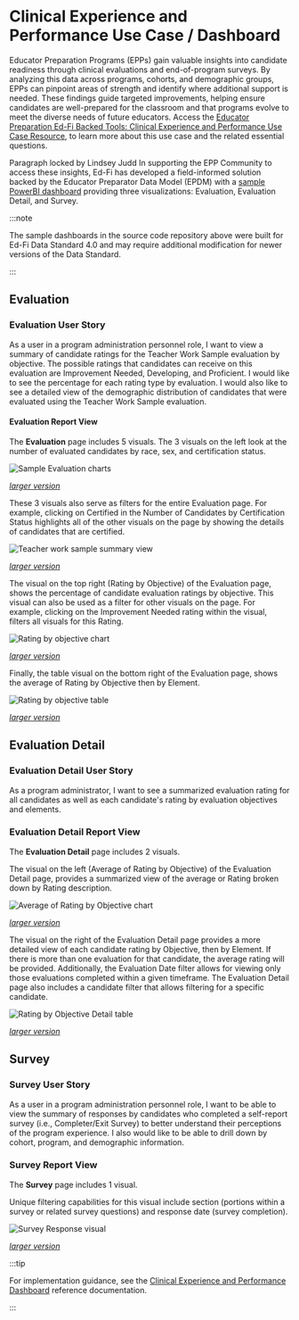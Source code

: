 # Clinical Experience and Performance Use Case / Dashboard

Educator Preparation Programs (EPPs) gain valuable insights into candidate readiness through clinical evaluations and end-of-program surveys. By analyzing this data across programs, cohorts, and demographic groups, EPPs can pinpoint areas of strength and identify where additional support is needed. These findings guide targeted improvements, helping ensure candidates are well-prepared for the classroom and that programs evolve to meet the diverse needs of future educators. Access the [Educator Preparation Ed-Fi Backed Tools: Clinical Experience and Performance Use Case Resource](https://edfidocs.blob.core.windows.net/$web/assets/getting-started/epp/use-cases/clinical-experience/Ed-Fi%20Alliance%20_Clinical%20Experience%20and%20Performance%20Use%20Case%20Resource.pdf), to learn more about this use case and the related essential questions.

Paragraph locked by Lindsey Judd
In supporting the EPP Community to access these insights, Ed-Fi has developed a field-informed solution backed by the Educator Preparator Data Model (EPDM) with a [sample PowerBI dashboard](https://github.com/Ed-Fi-Exchange-OSS/Educator-Pipeline-Dashboards)
providing three visualizations: Evaluation, Evaluation Detail, and Survey.

:::note

The sample dashboards in the source code repository above were built for Ed-Fi
Data Standard 4.0 and may require additional modification for newer versions of
the Data Standard.

:::

## Evaluation

### Evaluation User Story

As a user in a program administration personnel role, I want to view a summary
of candidate ratings for the Teacher Work Sample evaluation by objective. The
possible ratings that candidates can receive on this evaluation are Improvement
Needed, Developing, and Proficient. I would like to see the percentage for each
rating type by evaluation. I would also like to see a detailed view of the
demographic distribution of candidates that were evaluated using the Teacher
Work Sample evaluation.

#### Evaluation Report View

The **Evaluation** page includes 5 visuals. The 3 visuals on the left look at
the number of evaluated candidates by race, sex, and certification status.

![Sample Evaluation charts](https://edfidocs.blob.core.windows.net/$web/img/getting-started/use-cases/epp/visuals-evaluated-candidates-small.png)

_[larger version](https://edfidocs.blob.core.windows.net/$web/img/getting-started/use-cases/epp/visuals-evaluated-candidates.png)_

These 3 visuals also serve as filters for the entire Evaluation page. For
example, clicking on Certified in the Number of Candidates by Certification
Status highlights all of the other visuals on the page by showing the details of
candidates that are certified.

![Teacher work sample summary view](https://edfidocs.blob.core.windows.net/$web/img/getting-started/use-cases/epp/teacher-work-sample-summary-view-small.png)

_[larger version](https://edfidocs.blob.core.windows.net/$web/img/getting-started/use-cases/epp/teacher-work-sample-summary-view.png)_

The visual on the top right (Rating by Objective) of the Evaluation page, shows
the percentage of candidate evaluation ratings by objective. This visual can
also be used as a filter for other visuals on the page. For example, clicking on
the Improvement Needed rating within the visual, filters all visuals for this
Rating.

![Rating by objective chart](https://edfidocs.blob.core.windows.net/$web/img/getting-started/use-cases/epp/rating-by-objective-small.png)

_[larger version](https://edfidocs.blob.core.windows.net/$web/img/getting-started/use-cases/epp/rating-by-objective.png)_

Finally, the table visual on the bottom right of the Evaluation page, shows the
average of Rating by Objective then by Element.

![Rating by objective table](https://edfidocs.blob.core.windows.net/$web/img/getting-started/use-cases/epp/rating-by-objective-small.png)

_[larger version](https://edfidocs.blob.core.windows.net/$web/img/getting-started/use-cases/epp/rating-by-objective.png)_

## Evaluation Detail

### Evaluation Detail User Story

As a program administrator, I want to see a summarized evaluation rating for all
candidates as well as each candidate's rating by evaluation objectives and
elements.

### Evaluation Detail Report View

The **Evaluation Detail** page includes 2 visuals.

The visual on the left (Average of Rating by Objective) of the Evaluation Detail
page, provides a summarized view of the average or Rating broken down by Rating
description.

![Average of Rating by Objective chart](https://edfidocs.blob.core.windows.net/$web/img/getting-started/use-cases/epp/average-of-rating-by-objective-small.png)

_[larger version](https://edfidocs.blob.core.windows.net/$web/img/getting-started/use-cases/epp/average-of-rating-by-objective.png)_

The visual on the right of the Evaluation Detail page provides a more detailed
view of each candidate rating by Objective, then by Element. If there is more
than one evaluation for that candidate, the average rating will be provided.
Additionally, the Evaluation Date filter allows for viewing only those
evaluations completed within a given timeframe. The Evaluation Detail page also
includes a candidate filter that allows filtering for a specific candidate.

![Rating by Objective Detail table](https://edfidocs.blob.core.windows.net/$web/img/getting-started/use-cases/epp/detail-view-rating-by-objective-small.png)

_[larger version](https://edfidocs.blob.core.windows.net/$web/img/getting-started/use-cases/epp/detail-view-rating-by-objective.png)_

## Survey

### Survey User Story

As a user in a program administration personnel role, I want to be able to view
the summary of responses by candidates who completed a self-report survey (i.e.,
Completer/Exit Survey) to better understand their perceptions of the program
experience. I also would like to be able to drill down by cohort, program, and
demographic information.

### Survey Report View

The **Survey** page includes 1 visual.

Unique filtering capabilities for this visual include section (portions within a
survey or related survey questions) and response date (survey completion).

![Survey Response visual](https://edfidocs.blob.core.windows.net/$web/img/getting-started/use-cases/epp/survey-response-small.png)

_[larger version](https://edfidocs.blob.core.windows.net/$web/img/getting-started/use-cases/epp/survey-response.png)_

:::tip

For implementation guidance, see the [Clinical Experience and Performance Dashboard](/reference/educator-pipeline/clinical-experience/) reference documentation.

:::
